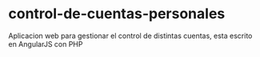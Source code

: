 # control-de-cuentas-personales
Aplicacion web para gestionar el control de distintas cuentas, esta escrito en AngularJS con PHP
